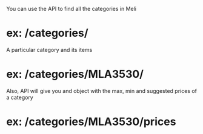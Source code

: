 You can use the API to find all the categories in Meli
# ex: /categories/

A particular category and its items
# ex: /categories/MLA3530/

Also, API will give you and object with the max, min and suggested prices of a category  
# ex: /categories/MLA3530/prices
